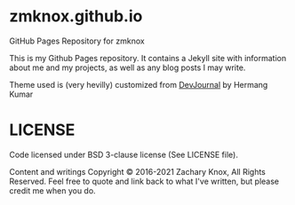 # zmknox.github.io
GitHub Pages Repository for zmknox

This is my Github Pages repository. It contains a Jekyll site with information about me and my projects,
as well as any blog posts I may write.

Theme used is (very hevilly) customized from [DevJournal](https://github.com/hemangsk/DevJournal) by Hermang Kumar 

# LICENSE

Code licensed under BSD 3-clause license (See LICENSE file).

Content and writings Copyright © 2016-2021 Zachary Knox, All Rights Reserved. Feel free to quote and link back to what I've written, but please credit me when you do.
